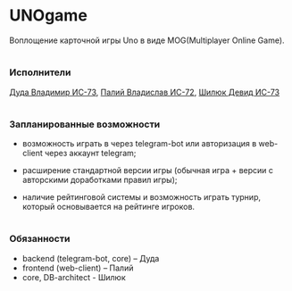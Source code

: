 # UNOgame
Воплощение карточной игры Uno в виде  MOG(Multiplayer Online Game).

#

### Исполнители
[Дуда Владимир ИС-73](https://t.me/dalor_dandy), 
[Палий Владислав ИС-72](https://t.me/Hitrch), 
[Шилюк Девид ИС-73](https://t.me/devich)

#

### Запланированные возможности

- возможность играть в через  telegram-bot  или авторизация в web-client через аккаунт telegram;

- расширение стандартной версии игры (обычная игра + версии с авторскими доработками правил игры);

- наличие рейтинговой системы и возможность играть турнир, который основывается на рейтинге игроков.

#

### Обязанности

-  backend (telegram-bot, core) – Дуда
-  frontend (web-client) – Палий
-  core, DB-architect - Шилюк
